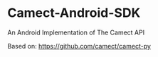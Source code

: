 # Camect-Android-SDK
An Android Implementation of The Camect API

Based on: https://github.com/camect/camect-py
